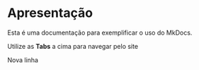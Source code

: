 # Apresentação

Esta é uma documentação para exemplificar o uso do MkDocs.

Utilize as **Tabs** a cima para navegar pelo site

Nova linha